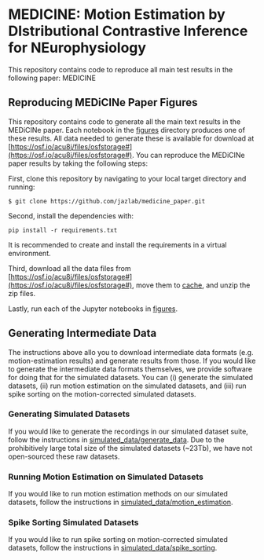 # MEDICINE: Motion Estimation by DIstributional Contrastive Inference for NEurophysiology

This repository contains code to reproduce all main test  results in the
following paper: MEDICINE

## Reproducing MEDiCINe Paper Figures

This repository contains code to generate all the main text results in the
MEDiCINe paper. Each notebook in the [figures](./figures) directory produces one
of these results. All data needed to generate these is available for download at
[https://osf.io/acu8j/files/osfstorage#](https://osf.io/acu8j/files/osfstorage#).
You can reproduce the MEDiCINe paper results by taking the following steps:

First, clone this repository by navigating to your local target directory and
running:
```
$ git clone https://github.com/jazlab/medicine_paper.git
```

Second, install the dependencies with:
```
pip install -r requirements.txt
```
It is recommended to create and install the requirements in a virtual
environment.

Third, download all the data files from
[https://osf.io/acu8j/files/osfstorage#](https://osf.io/acu8j/files/osfstorage#),
move them to [cache](./cache), and unzip the zip files.

Lastly, run each of the Jupyter notebooks in [figures](./figures).

## Generating Intermediate Data

The instructions above allo you to download intermediate data formats (e.g.
motion-estimation results) and generate results from those. If you would like to
generate the intermediate data formats themselves, we provide software for doing
that for the simulated datasets. You can (i) generate the simulated datasets,
(ii) run motion estimation on the simulated datasets, and (iii) run spike
sorting on the motion-corrected simulated datasets.

### Generating Simulated Datasets

If you would like to generate the recordings in our simulated dataset suite,
follow the instructions in
[simulated_data/generate_data](./simulated_data/generate_data). Due to the
prohibitively large total size of the simulated datasets (~23Tb), we have not
open-sourced these raw datasets.

### Running Motion Estimation on Simulated Datasets

If you would like to run motion estimation methods on our simulated datasets,
follow the instructions in
[simulated_data/motion_estimation](./simulated_data/motion_estimation).

### Spike Sorting Simulated Datasets

If you would like to run spike sorting on motion-corrected simulated datasets,
follow the instructions in
[simulated_data/spike_sorting](./simulated_data/spike_sorting).

